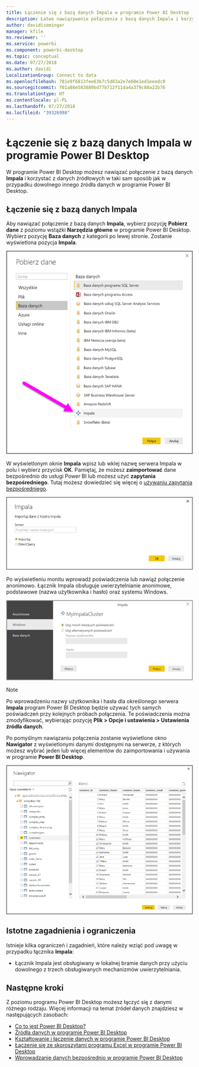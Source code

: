 ```yaml
---
title: Łączenie się z bazą danych Impala w programie Power BI Desktop
description: Łatwe nawiązywanie połączenia z bazą danych Impala i korzystanie z niej w programie Power BI Desktop
author: davidiseminger
manager: kfile
ms.reviewer: ''
ms.service: powerbi
ms.component: powerbi-desktop
ms.topic: conceptual
ms.date: 07/27/2018
ms.author: davidi
LocalizationGroup: Connect to data
ms.openlocfilehash: 781e9f6813fee63b7c5d83a2e7e60e1ed1eeedc0
ms.sourcegitcommit: f01a88e583889bd77b712f11da4a379c88a22b76
ms.translationtype: HT
ms.contentlocale: pl-PL
ms.lasthandoff: 07/27/2018
ms.locfileid: "39326998"
---
```

# <a name="connect-to-an-impala-database-in-power-bi-desktop"></a>Łączenie się z bazą danych Impala w programie Power BI Desktop
W programie Power BI Desktop możesz nawiązać połączenie z bazą danych **Impala** i korzystać z danych źródłowych w taki sam sposób jak w przypadku dowolnego innego źródła danych w programie Power BI Desktop.

## <a name="connect-to-an-impala-database"></a>Łączenie się z bazą danych Impala
Aby nawiązać połączenie z bazą danych **Impala**, wybierz pozycję **Pobierz dane** z poziomu wstążki **Narzędzia główne** w programie Power BI Desktop. Wybierz pozycję **Baza danych** z kategorii po lewej stronie. Zostanie wyświetlona pozycja **Impala**.

![](media/desktop-connect-impala/connect_impala_2.png)

W wyświetlonym oknie **Impala** wpisz lub wklej nazwę serwera Impala w polu i wybierz przycisk **OK**. Pamiętaj, że możesz **zaimportować** dane bezpośrednio do usługi Power BI lub możesz użyć **zapytania bezpośredniego**. Tutaj możesz dowiedzieć się więcej o [używaniu zapytania bezpośredniego](desktop-use-directquery.md).

![](media/desktop-connect-impala/connect_impala_3a.png)

Po wyświetleniu monitu wprowadź poświadczenia lub nawiąż połączenie anonimowo. Łącznik Impala obsługuje uwierzytelnianie anonimowe, podstawowe (nazwa użytkownika i hasło) oraz systemu Windows.

![](media/desktop-connect-impala/connect_impala_4.png)

> [!NOTE]
> Po wprowadzeniu nazwy użytkownika i hasła dla określonego serwera **Impala** program Power BI Desktop będzie używać tych samych poświadczeń przy kolejnych próbach połączenia. Te poświadczenia można zmodyfikować, wybierając pozycję **Plik > Opcje i ustawienia > Ustawienia źródła danych**.
> 
> 

Po pomyślnym nawiązaniu połączenia zostanie wyświetlone okno **Nawigator** z wyświetlonymi danymi dostępnymi na serwerze, z których możesz wybrać jeden lub więcej elementów do zaimportowania i używania w programie **Power BI Desktop**.

![](media/desktop-connect-impala/connect_impala_5.png)

## <a name="considerations-and-limitations"></a>Istotne zagadnienia i ograniczenia
Istnieje kilka ograniczeń i zagadnień, które należy wziąć pod uwagę w przypadku łącznika **Impala**:

* Łącznik Impala jest obsługiwany w lokalnej bramie danych przy użyciu dowolnego z trzech obsługiwanych mechanizmów uwierzytelniania.

## <a name="next-steps"></a>Następne kroki
Z poziomu programu Power BI Desktop możesz łączyć się z danymi różnego rodzaju. Więcej informacji na temat źródeł danych znajdziesz w następujących zasobach:

* [Co to jest Power BI Desktop?](desktop-what-is-desktop.md)
* [Źródła danych w programie Power BI Desktop](desktop-data-sources.md)
* [Kształtowanie i łączenie danych w programie Power BI Desktop](desktop-shape-and-combine-data.md)
* [Łączenie się ze skoroszytami programu Excel w programie Power BI Desktop](desktop-connect-excel.md)   
* [Wprowadzanie danych bezpośrednio w programie Power BI Desktop](desktop-enter-data-directly-into-desktop.md)   

